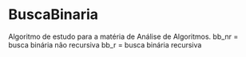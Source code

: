 # BuscaBinaria
Algoritmo de estudo para a matéria de Análise de Algoritmos.
bb_nr = busca binária não recursiva
bb_r  = busca binária recursiva
